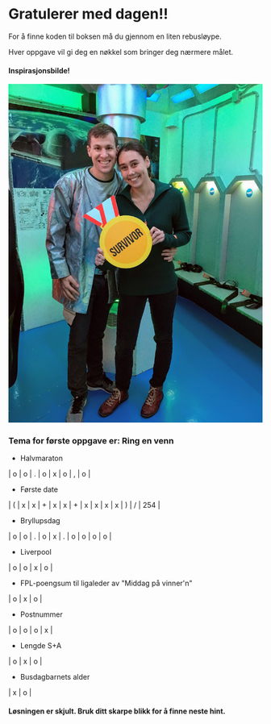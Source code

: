 # Gratulerer med dagen!!

For å finne koden til boksen må du gjennom en liten rebusløype.

Hver oppgave vil gi deg en nøkkel som bringer deg nærmere målet.

#### Inspirasjonsbilde!

![img](escape.JPG)

### Tema for første oppgave er: Ring en venn

- Halvmaraton

| o | o | . | o | x | o | , | o |

- Første date

| ( | x | x | + | x | x | + | x | x | x | x | ) | / | 254 |

- Bryllupsdag

| o | o | . | o | x | . | o | o | o | o | 

- Liverpool

| o | o | x | o | 

- FPL-poengsum til ligaleder av "Middag på vinner'n"

| o | x | o |

- Postnummer

| o | o | o | x |

- Lengde S+A

| o | x | o | 

- Busdagbarnets alder

| x | o | 

#### Løsningen er skjult. Bruk ditt skarpe blikk for å finne neste hint.
